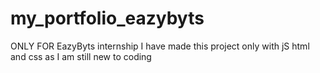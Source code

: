 # my_portfolio_eazybyts
ONLY FOR EazyByts internship
I have made this project only with jS html and css as I am still new to coding
